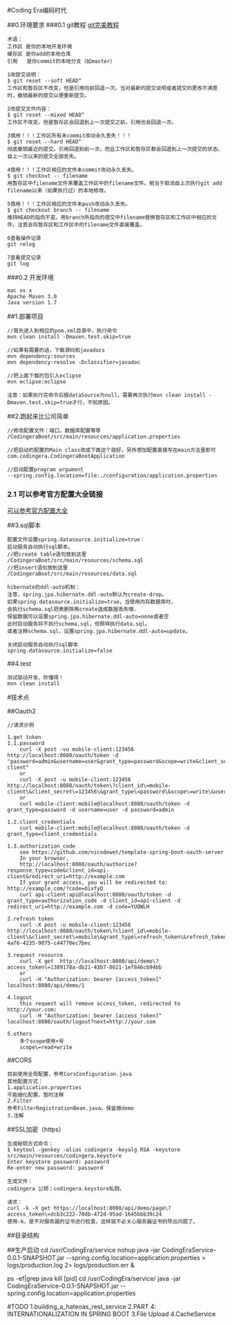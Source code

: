#Coding Era编码时代

##0.环境要求
###0.1 git教程
[git完美教程](http://www.liaoxuefeng.com/wiki/0013739516305929606dd18361248578c67b8067c8c017b000/)
```
术语：
工作区 是你的本地开发环境
缓存区 是你add的本地仓库
引用   是你commit的本地分支（如master）

1改提交说明：
$ git reset --soft HEAD^
工作区和暂存区不改变，但是引用向前回退一次。当对最新的提交说明或者提交的更改不满意时，撤销最新的提交以便重新提交。
	
2改提交文件内容：	
$ git reset --mixed HEAD^
工作区不改变，但是暂存区会回退到上一次提交之前，引用也会回退一次。

3慎用！！！工作区所有未commit改动永久丢失！！！
$ git reset --hard HEAD^
彻底撤销最近的提交。引用回退到前一次，而且工作区和暂存区都会回退到上一次提交的状态。自上一次以来的提交全部丢失。

4慎用！！！工作区相应的文件未commit改动永久丢失。
$ git checkout -- filename
用暂存区中filename文件来覆盖工作区中的filename文件。相当于取消自上次执行git add filename以来（如果执行过）的本地修改。

5慎用！！！工作区相应的文件未push改动永久丢失。
$ git checkout branch -- filename
维持HEAD的指向不变。用branch所指向的提交中filename替换暂存区和工作区中相应的文件。注意会将暂存区和工作区中的filename文件直接覆盖。

6查看操作记录
git relog

7查看提交记录
git log

```
###0.2 开发环境
```
mac os x
Apache Maven 3.0
Java version 1.7

```

##1.部署项目
```
//首先进入到相应的pom.xml目录中，执行命令
mvn clean install -Dmaven.test.skip=true

//如果有需要的话，下载源码和javadocs
mvn dependency:sources
mvn dependency:resolve -Dclassifier=javadoc

//把上面下载的包引入eclipse
mvn eclipse:eclipse

注意：如果执行完命令后报dataSource为null，需要再次执行mvn clean install -Dmaven.test.skip=true才行，不知原因。

```

##2.跑起来比公司简单
```
//修改配置文件：端口，数据库配置等等
/CodingeraBoot/src/main/resources/application.properties

//把启动的配置的Main class改成下面这个就好，另外想加配置直接写在main方法里即可
com.codingera.CodingeraBootApplication

//启动配置program argument
--spring.config.location=file:./configuration/application.properties
``` 
### 2.1 可以参考官方配置大全链接
[可以参考官方配置大全](http://docs.spring.io/spring-boot/docs/current/reference/htmlsingle/#common-application-properties)


##3.sql脚本
```
配置文件设置spring.datasource.initialize=true：
启动服务自动执行sql脚本。
//把create table语句放到这里
/CodingeraBoot/src/main/resources/schema.sql
//把insert语句放到这里
/CodingeraBoot/src/main/resources/data.sql

hibernate的ddl-auto机制：
注意，spring.jpa.hibernate.ddl-auto默认为create-drop。
如果spring.datasource.initialize=true，当使用内存数据库时，
会执行schema.sql把表删除再create造成数据丢失哦.
保留数据可以设置spring.jpa.hibernate.ddl-auto=none或者空
此时启动服务将不执行schema.sql，但照样执行data.sql。
或者注释schema.sql，设置spring.jpa.hibernate.ddl-auto=update。

关闭启动服务自动执行sql脚本
spring.datasource.initialize=false
```

##4.test
```
测试驱动开发，你懂得！
mvn clean install
```

#技术点

##Oauth2
```
//请求示例

1.get token
1.1.password
	curl -X post -vu mobile-client:123456 http://localhost:8080/oauth/token -d "password=admin&username=user&grant_type=password&scope=write&client_secret=123456&client_id=mobile-client" 
	or
	curl -X post -u mobile-client:123456 http://localhost:8080/oauth/token\?client_id\=mobile-client\&client_secret\=123456\&grant_type\=password\&scope\=write\&username\=user\&password\=admin
	or
	curl mobile-client:mobile@localhost:8080/oauth/token -d grant_type=password -d username=user -d password=admin

1.2.client_credentials
	curl mobile-client:mobile@localhost:8080/oauth/token -d grant_type=client_credentials

1.3.authorization_code
	see https://github.com/nicodewet/template-spring-boot-oauth-server
	In your browser,
	http://localhost:8080/oauth/authorize?response_type=code&client_id=api-client&redirect_uri=http://example.com
	If your grant access, you will be redirected to: http://example.com/?code=OivfyQ
	curl api-client:api@localhost:8080/oauth/token -d grant_type=authorization_code -d client_id=api-client -d redirect_uri=http://example.com -d code=YUQWLH

2.refresh token
	curl -X post -u mobile-client:123456 http://localhost:8080/oauth/token\?client_id\=mobile-client\&client_secret\=mobile\&grant_type\=refresh_token\&refresh_token\=a01ea2e2-4af6-4235-9075-c44770ec7bec

3.request resource
	curl -X get  http://localhost:8080/api/demo\?access_token\=1389178a-db21-43b7-8621-1ef846cb94bb
	or
	curl -H "Authorization: bearer [access_token]" localhost:8080/api/demo/1
	
4.logout
	this request will remove access_token, redirected to http://your.com:
	curl -H "Authorization: bearer [access_token]" localhost:8080/oauth/logout?next=http://your.com
		
5.others
	多个scope使用+号
	scope\=read+write

```

##CORS
```
目前使用全局配置，参考CorsConfiguration.java
其他配置方式：
1.application.properties
不能细化配置，暂时注释
2.Filter
参考FilterRegistrationBean.java，保留做demo
3.注解

```

##SSL加密（https）
```
生成秘钥方式命令：
$ keytool -genkey -alias codingera -keyalg RSA -keystore src/main/resources/codingera.keystore
Enter keystore password: password
Re-enter new password: password

生成文件：
codingera 公钥；codingera.keystore私钥。

请求：
curl -k -X get https://localhost:8080/api/demo/page\?access_token\=dcb3c222-70db-472d-95ad-1645bbb39c24
使用-k，是不对服务器的证书进行检查，这样就不必关心服务器证书的导出问题了。
```

##目录结构

##生产启动
cd /usr/CodingEra/service
nohup java -jar CodingEraService-0.0.1-SNAPSHOT.jar --spring.config.location=application.properties > logs/production.log 2> logs/production.err &

ps -ef|grep java
kill [pid]
cd /usr/CodingEra/service/
java -jar CodingEraService-0.0.1-SNAPSHOT.jar --spring.config.location=application.properties

#TODO
1.building_a_hateoas_rest_service
2.PART 4: INTERNATIONALIZATION IN SPRING BOOT
3.File Upload
4.CacheService